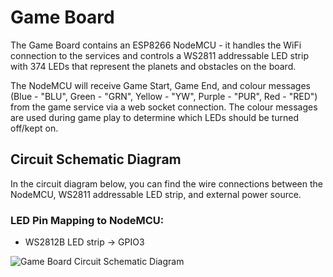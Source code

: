 # Game Board

The Game Board contains an ESP8266 NodeMCU - it handles the WiFi connection to the services and controls a WS2811 addressable LED strip with 374 LEDs that represent the planets and obstacles on the board.

The NodeMCU will receive Game Start, Game End, and colour messages (Blue - "BLU", Green - "GRN", Yellow - "YW", Purple - "PUR", Red - "RED") from the game service via a web socket connection. The colour messages are used during game play to determine which LEDs should be turned off/kept on.

## Circuit Schematic Diagram

In the circuit diagram below, you can find the wire connections between the NodeMCU, WS2811 addressable LED strip, and external power source.

### LED Pin Mapping to NodeMCU:
- WS2812B LED strip -> GPIO3

![Game Board Circuit Schematic Diagram](../../images/GameBoard_Circuit_Schematic.png)



